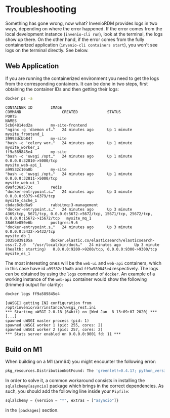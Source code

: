 # Troubleshooting

Something has gone wrong, now what? InvenioRDM provides logs in two ways, depending on where the error happened.
If the error comes from the local development instance (`invenio-cli run`), look at the terminal, the logs show up there.
On the other hand, if the error comes from the fully containerized application (`invenio-cli containers start`), you won't see logs on the terminal directly.
See below.

## Web Application

If you are running the containerized environment you need to get the logs from the corresponding containers. It can be done in two steps, first obtaining the container IDs and then getting their logs:

``` bash
docker ps -a
```
``` console
CONTAINER ID        IMAGE                                                     COMMAND                  CREATED             STATUS                           PORTS                                                                                        NAMES
5cb64814ed2a        my-site-frontend                                          "nginx -g 'daemon of…"   24 minutes ago      Up 1 minute                                                                                                                   mysite_frontend_1
39993dcbb84f        my-site                                                   "bash -c 'celery wor…"   24 minutes ago      Up 1 minute                                                                                                                   mysite_worker_1
ff9a589845e4        my-site                                                   "bash -c 'uwsgi /opt…"   24 minutes ago      Up 1 minute                      0.0.0.0:32810->5000/tcp                                                                      mysite_web-api_1
a99532c10a8b        my-site                                                   "bash -c 'uwsgi /opt…"   24 minutes ago      Up 1 minute                      0.0.0.0:32811->5000/tcp                                                                      mysite_web-ui_1
d9afc36a573c        redis                                                     "docker-entrypoint.s…"   24 minutes ago      Up 3 minute                      0.0.0.0:6379->6379/tcp                                                                       mysite_cache_1
cbdac8cbd6a9        rabbitmq:3-management                                     "docker-entrypoint.s…"   24 minutes ago      Up 3 minute                      4369/tcp, 5671/tcp, 0.0.0.0:5672->5672/tcp, 15671/tcp, 25672/tcp, 0.0.0.0:15672->15672/tcp   mysite_mq_1
38d63e050e6b        postgres:9.6                                              "docker-entrypoint.s…"   24 minutes ago      Up 3 minute                      0.0.0.0:5432->5432/tcp                                                                       mysite_db_1
30356839105a        docker.elastic.co/elasticsearch/elasticsearch-oss:7.2.0   "/usr/local/bin/dock…"   24 minutes ago      Up 3 minute (health: starting)   0.0.0.0:9200->9200/tcp, 0.0.0.0:9300->9300/tcp                                               mysite_es_1
```

The most interesting ones will be the `web-ui` and `web-api` containers, which in this case have id `a99532c10a8b` and `ff9a589845e4` respectively. The logs can be obtained by using the `logs` command of `docker`. An example of a working instance of the `web-api` container would show the following (trimmed output for clarity):

``` bash
docker logs ff9a589845e4
```

``` console
[uWSGI] getting INI configuration from /opt/invenio/var/instance/uwsgi_rest.ini
*** Starting uWSGI 2.0.18 (64bit) on [Wed Jan  8 13:09:07 2020] ***
[...]
spawned uWSGI master process (pid: 1)
spawned uWSGI worker 1 (pid: 255, cores: 2)
spawned uWSGI worker 2 (pid: 257, cores: 2)
*** Stats server enabled on 0.0.0.0:9001 fd: 11 ***
```

## Build on M1
When building on a M1 (arm64) you might encounter the following error:
```bash
pkg_resources.DistributionNotFound: The 'greenlet!=0.4.17; python_version >= "3" and (platform_machine == "aarch64" or (platform_machine == "ppc64le" or (platform_machine == "x86_64" or (platform_machine == "amd64" or (platform_machine == "AMD64" or (platform_machine == "win32" or platform_machine == "WIN32"))))))' distribution was not found and is required by SQLAlchemy
```

In order to solve it, a common workaround consists in installing the `sqlalchemy[asyncio]` package which brings in the correct dependencies.
As such, you should add the following line inside your `Pipfile`:

```python
sqlalchemy = {version = "*", extras = ["asyncio"]}
```
in the `[packages]` section. 
